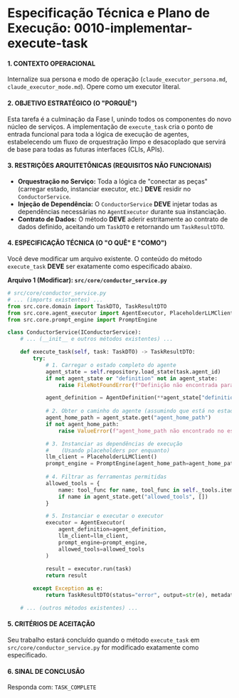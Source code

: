# Especificação Técnica e Plano de Execução: 0010-implementar-execute-task

#### **1. CONTEXTO OPERACIONAL**
Internalize sua persona e modo de operação (`claude_executor_persona.md`, `claude_executor_mode.md`). Opere como um executor literal.

#### **2. OBJETIVO ESTRATÉGICO (O "PORQUÊ")**
Esta tarefa é a culminação da Fase I, unindo todos os componentes do novo núcleo de serviços. A implementação de `execute_task` cria o ponto de entrada funcional para toda a lógica de execução de agentes, estabelecendo um fluxo de orquestração limpo e desacoplado que servirá de base para todas as futuras interfaces (CLIs, APIs).

#### **3. RESTRIÇÕES ARQUITETÔNICAS (REQUISITOS NÃO FUNCIONAIS)**
- **Orquestração no Serviço:** Toda a lógica de "conectar as peças" (carregar estado, instanciar executor, etc.) **DEVE** residir no `ConductorService`.
- **Injeção de Dependência:** O `ConductorService` **DEVE** injetar todas as dependências necessárias no `AgentExecutor` durante sua instanciação.
- **Contrato de Dados:** O método **DEVE** aderir estritamente ao contrato de dados definido, aceitando um `TaskDTO` e retornando um `TaskResultDTO`.

#### **4. ESPECIFICAÇÃO TÉCNICA (O "O QUÊ" E "COMO")**
Você deve modificar um arquivo existente. O conteúdo do método `execute_task` **DEVE** ser exatamente como especificado abaixo.

**Arquivo 1 (Modificar): `src/core/conductor_service.py`**
```python
# src/core/conductor_service.py
# ... (imports existentes) ...
from src.core.domain import TaskDTO, TaskResultDTO
from src.core.agent_executor import AgentExecutor, PlaceholderLLMClient
from src.core.prompt_engine import PromptEngine

class ConductorService(IConductorService):
    # ... (__init__ e outros métodos existentes) ...

    def execute_task(self, task: TaskDTO) -> TaskResultDTO:
        try:
            # 1. Carregar o estado completo do agente
            agent_state = self.repository.load_state(task.agent_id)
            if not agent_state or "definition" not in agent_state:
                raise FileNotFoundError(f"Definição não encontrada para o agente: {task.agent_id}")

            agent_definition = AgentDefinition(**agent_state["definition"])
            
            # 2. Obter o caminho do agente (assumindo que está no estado)
            agent_home_path = agent_state.get("agent_home_path")
            if not agent_home_path:
                raise ValueError(f"agent_home_path não encontrado no estado do agente {task.agent_id}")

            # 3. Instanciar as dependências de execução
            #    (Usando placeholders por enquanto)
            llm_client = PlaceholderLLMClient() 
            prompt_engine = PromptEngine(agent_home_path=agent_home_path)
            
            # 4. Filtrar as ferramentas permitidas
            allowed_tools = {
                name: tool_func for name, tool_func in self._tools.items()
                if name in agent_state.get("allowed_tools", [])
            }

            # 5. Instanciar e executar o executor
            executor = AgentExecutor(
                agent_definition=agent_definition,
                llm_client=llm_client,
                prompt_engine=prompt_engine,
                allowed_tools=allowed_tools
            )
            
            result = executor.run(task)
            return result

        except Exception as e:
            return TaskResultDTO(status="error", output=str(e), metadata={})

    # ... (outros métodos existentes) ...
```

#### **5. CRITÉRIOS DE ACEITAÇÃO**
Seu trabalho estará concluído quando o método `execute_task` em `src/core/conductor_service.py` for modificado exatamente como especificado.

#### **6. SINAL DE CONCLUSÃO**
Responda com: `TASK_COMPLETE`
